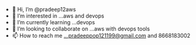 - 👋 Hi, I’m @pradeep12aws
- 👀 I’m interested in ...aws and devops
- 🌱 I’m currently learning ...devops
- 💞️ I’m looking to collaborate on ...aws with devops tools
- 📫 How to reach me ...pradeeppop121199@gmail.com and 8668183002

<!---
pradeep12aws/pradeep12aws is a ✨ special ✨ repository because its `README.md` (this file) appears on your GitHub profile.
You can click the Preview link to take a look at your changes.
--->
